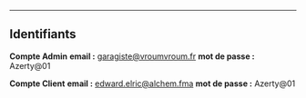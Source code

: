 

----
## Identifiants

**__Compte Admin__**
**email :** garagiste@vroumvroum.fr
**mot de passe :** Azerty@01

**__Compte Client__**
**email :** edward.elric@alchem.fma
**mot de passe :** Azerty@01
